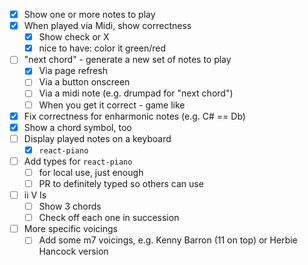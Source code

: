 - [x] Show one or more notes to play
- [x] When played via Midi, show correctness
  - [x] Show check or X
  - [x] nice to have: color it green/red
- [ ] "next chord" - generate a new set of notes to play
  - [x] Via page refresh
  - [ ] Via a button onscreen
  - [ ] Via a midi note (e.g. drumpad for "next chord")
  - [ ] When you get it correct - game like
- [x] Fix correctness for enharmonic notes (e.g. C# == Db)
- [x] Show a chord symbol, too
- [ ] Display played notes on a keyboard
  - [x] `react-piano`
- [ ] Add types for `react-piano`
  - [ ] for local use, just enough
  - [ ] PR to definitely typed so others can use
- [ ] ii V Is
  - [ ] Show 3 chords
  - [ ] Check off each one in succession
- [ ] More specific voicings
  - [ ] Add some m7 voicings, e.g. Kenny Barron (11 on top) or Herbie Hancock version
